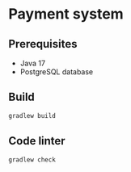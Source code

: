 # Payment system

## Prerequisites
- Java 17
- PostgreSQL database

## Build
```java
gradlew build
```

## Code linter
```java
gradlew check
```